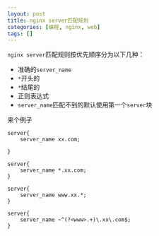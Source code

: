```yaml
---
layout: post
title: nginx server匹配规则
categories: [编程, nginx, web]
tags: []
---
```


`nginx server`匹配规则按优先顺序分为以下几种：

* 准确的`server_name`
* `*`开头的
* `*`结尾的
* 正则表达式
* `server_name`匹配不到的默认使用第一个`server`块

来个例子

```nginx
server{
    server_name xx.com;
    
}

server{
    server_name *.xx.com;
}

server{
    server_name www.xx.*;
}

server{
    server_name ~^(?<www>.+)\.xx\.com$;
}
```
